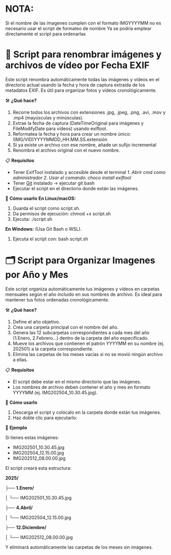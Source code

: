 # NOTA: 
Si el nombre de las imagenes cumplen con el formato IMGYYYYMM no es necesario usar el script de formateo de nombre
Ya se podría emplear directamente el script para ordenarlas

# 📸 Script para renombrar imágenes y archivos de vídeo por Fecha EXIF
Este script renombra automáticamente todas las imágenes y vídeos en el directorio actual usando la fecha y hora de captura extraída de los metadatos EXIF. 
Es útil para organizar fotos y vídeos cronológicamente.

🛠️ **¿Qué hace?**
1. Recorre todos los archivos con extensiones .jpg, .jpeg, .png, .avi, .mov y .mp4 (mayúsculas y minúsculas).
2. Extrae la fecha de captura (DateTimeOriginal para imágenes y FileModifyDate para vídeos) usando exiftool.
3. Reformatea la fecha y hora para crear un nombre único: (IMG/VID)YYYYMMDD_HH.MM.SS.extensión
4. Si ya existe un archivo con ese nombre, añade un sufijo incremental
5. Renombra el archivo original con el nuevo nombre.

📋 **Requisitos**
- Tener ExifTool instalado y accesible desde el terminal
      _1. Abrir cmd como administrador
      2. Usar el comando: choco install exiftool_
- Tener [Git](https://git-scm.com/downloads) instalado -> ejecutar git bash
- Ejecutar el script en el directorio donde están las imágenes.

🚀 **Cómo usarlo**
**En Linux/macOS:**
1. Guarda el script como script.sh.
2. Da permisos de ejecución:
    chmod +x script.sh
3. Ejecuta:
    ./script.sh

**En Windows:**
(Usa Git Bash o WSL).
1. Ejecuta el script con:
    bash script.sh

# 🗂️ Script para Organizar Imagenes por Año y Mes
Este script organiza automáticamente tus imágenes y vídeos en carpetas mensuales según el año incluido en sus nombres de archivo. 
Es ideal para mantener tus fotos ordenadas cronológicamente.

🛠️ **¿Qué hace?**
1. Define el año objetivo.
2. Crea una carpeta principal con el nombre del año.
3. Genera las 12 subcarpetas correspondientes a cada mes del año (1.Enero, 2.Febrero...) dentro de la carpeta del año especificado.
4. Mueve los archivos que contienen el patrón YYYYMM en su nombre (ej. 202501) a la carpeta correspondiente.
5. Elimina las carpetas de los meses vacías si no se movió ningún archivo a ellas.

📋 **Requisitos**
- El script debe estar en el mismo directorio que las imágenes.
- Los nombres de archivo deben contener el año y mes en formato YYYYMM (ej. IMG202504_10.30.45.jpg).

🚀 **Cómo usarlo**
1. Descarga el script y colócalo en la carpeta donde están tus imágenes.
3. Haz doble clic para ejecutarlo:
    
🧠 **Ejemplo**

Si tienes estas imágenes:

- IMG202501_10.30.45.jpg
- IMG202504_12.15.00.jpg
- IMG202512_08.00.00.jpg

El script creará esta estructura:

**2025/**

├── **1.Enero/**

│   └── IMG202501_10.30.45.jpg

├── **4.Abril/**

│   └── IMG202504_12.15.00.jpg

├── **12.Diciembre/**

│   └── IMG202512_08.00.00.jpg

Y eliminará automáticamente las carpetas de los meses sin imágenes.
